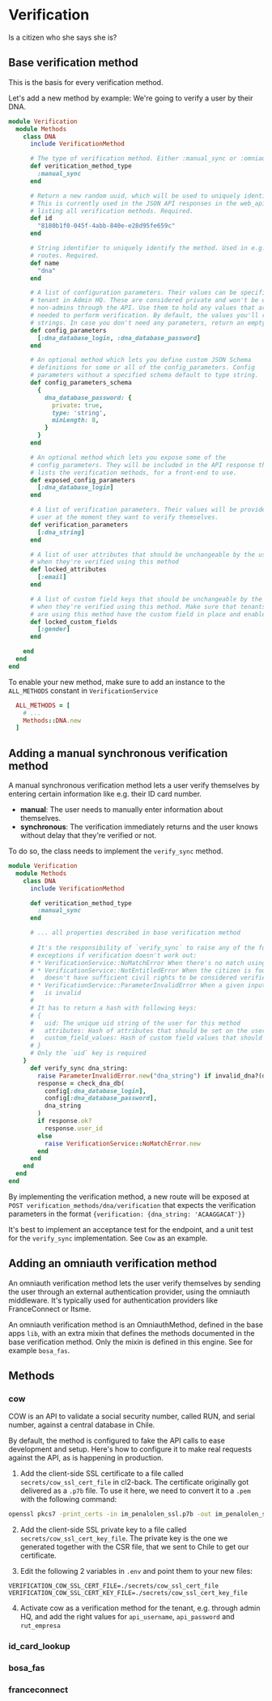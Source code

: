 # Verification

Is a citizen who she says she is?

## Base verification method

This is the basis for every verification method.

Let's add a new method by example: We're going to verify a user by their DNA.

```ruby
module Verification
  module Methods
    class DNA
      include VerificationMethod

      # The type of verification method. Either :manual_sync or :omniauth
      def veritication_method_type
        :manual_sync
      end

      # Return a new random uuid, which will be used to uniquely identify the method.
      # This is currently used in the JSON API responses in the web_api, when
      # listing all verification methods. Required.
      def id
        "8180b1f0-045f-4abb-840e-e28d95fe659c"
      end

      # String identifier to uniquely identify the method. Used in e.g. the
      # routes. Required.
      def name
        "dna"
      end

      # A list of configuration parameters. Their values can be specified per
      # tenant in Admin HQ. These are considered private and won't be exposed to
      # non-admins through the API. Use them to hold any values that are
      # needed to perform verification. By default, the values you'll receive are
      # strings. In case you don't need any parameters, return an empty array.
      def config_parameters
        [:dna_database_login, :dna_database_password]
      end

      # An optional method which lets you define custom JSON Schema
      # definitions for some or all of the config_parameters. Config
      # parameters without a specified schema default to type string.
      def config_parameters_schema
        {
          dna_database_password: {
            private: true,
            type: 'string',
            minLength: 8,
          }
        }
      end

      # An optional method which lets you expose some of the
      # config_parameters. They will be included in the API response that
      # lists the verification methods, for a front-end to use.
      def exposed_config_parameters
        [:dna_database_login]
      end

      # A list of verification parameters. Their values will be provided by the
      # user at the moment they want to verify themselves. 
      def verification_parameters
        [:dna_string]
      end

      # A list of user attributes that should be unchangeable by the user,
      # when they're verified using this method
      def locked_attributes
        [:email]
      end

      # A list of custom field keys that should be unchangeable by the user,
      # when they're verified using this method. Make sure that tenants that
      # are using this method have the custom field in place and enabled
      def locked_custom_fields
        [:gender]
      end

    end
  end
end
```

To enable your new method, make sure to add an instance to the `ALL_METHODS` constant in `VerificationService`

```ruby
  ALL_METHODS = [
    # ...
    Methods::DNA.new
  ]
```


## Adding a manual synchronous verification method

A manual synchronous verification method lets a user verify themselves by entering certain information like e.g. their ID card number.

* **manual**: The user needs to manually enter information about themselves.
* **synchronous**: The verification immediately returns and the user knows without delay that they're verified or not.

To do so, the class needs to implement the `verify_sync` method. 

```ruby
module Verification
  module Methods
    class DNA
      include VerificationMethod

      def veritication_method_type
        :manual_sync
      end

      # ... all properties described in base verification method
      
      # It's the responsibility of `verify_sync` to raise any of the following
      # exceptions if verification doesn't work out:
      # * VerificationService::NoMatchError When there's no match using the method
      # * VerificationService::NotEntitledError When the citizen is found, but 
      #   doesn't have sufficient civil rights to be considered verified
      # * VerificationService::ParameterInvalidError When a given input parameter 
      #   is invalid
      #
      # It has to return a hash with following keys:
      # {
      #   uid: The unique uid string of the user for this method
      #   attributes: Hash of attributes that should be set on the user
      #   custom_field_values: Hash of custom field values that should be merged into the user's current values
      # }
      # Only the `uid` key is required
    }
      def verify_sync dna_string:
        raise ParameterInvalidError.new("dna_string") if invalid_dna?(dna_string)
        response = check_dna_db(
          config[:dna_database_login],
          config[:dna_database_password],
          dna_string
        )
        if response.ok?
          response.user_id
        else
          raise VerificationService::NoMatchError.new
        end
      end
    end
  end
end
```

By implementing the verification method, a new route will be exposed at `POST verification_methods/dna/verification` that expects the verification parameters in the format `{verification: {dna_string: 'ACAAGGACAT'}}`

It's best to implement an acceptance test for the endpoint, and a unit test for the `verify_sync` implementation. See `Cow` as an example.

## Adding an omniauth verification method

An omniauth verification method lets the user verify themselves by sending the user through an external authentication provider, using the omniauth middleware. It's typically used for authentication providers like FranceConnect or Itsme.

An omniauth verification method is an OmniauthMethod, defined in the base apps `lib`, with an extra mixin that defines the methods documented in the base verification method. Only the mixin is defined in this engine. See for example `bosa_fas`.

## Methods

### cow

COW is an API to validate a social security number, called RUN, and serial number, against a central database in Chile.

By default, the method is configured to fake the API calls to ease development and setup. Here's how to configure it to make real requests against the API, as is happening in production.

1) Add the client-side SSL certificate to a file called `secrets/cow_ssl_cert_file` in cl2-back. The certificate originally got delivered as a `.p7b` file. To use it here, we need to convert it to a `.pem` with the following command:
```sh
openssl pkcs7 -print_certs -in im_penalolen_ssl.p7b -out im_penalolen_ssl.pem
```
2) Add the client-side SSL private key to a file called `secrets/cow_ssl_cert_key_file`. The private key is the one we generated together with the CSR file, that we sent to Chile to get our certificate.

3) Edit the following 2 variables in `.env` and point them to your new files:
```
VERIFICATION_COW_SSL_CERT_FILE=./secrets/cow_ssl_cert_file
VERIFICATION_COW_SSL_CERT_KEY_FILE=./secrets/cow_ssl_cert_key_file
```

4) Activate cow as a verification method for the tenant, e.g. through admin HQ, and add the right values for `api_username`, `api_password` and `rut_empresa`

### id_card_lookup

### bosa_fas

### franceconnect